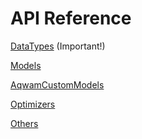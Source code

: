 # API Reference

[DataTypes](API/DataTypes.md) (Important!)

[Models](API/Models.md)

[AqwamCustomModels](API/AqwamCustomModels.md)

[Optimizers](API/Optimizers.md)

[Others](API/Others.md)
